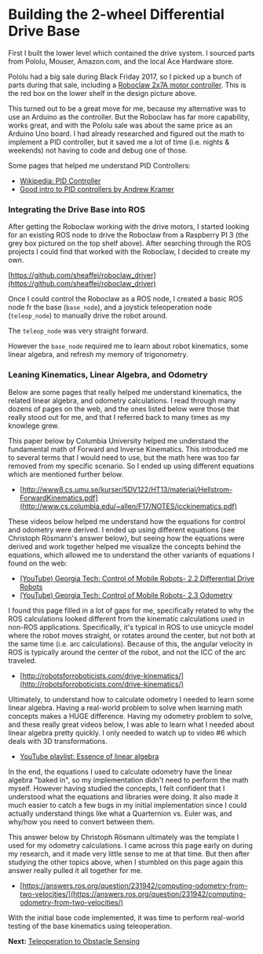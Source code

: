 # Building the 2-wheel Differential Drive Base
First I built the lower level which contained the drive system. I sourced parts from Pololu, Mouser, Amazon.com, and the local Ace Hardware store.

Pololu had a big sale during Black Friday 2017, so I picked up a bunch of parts during that sale, including a [Roboclaw 2x7A motor controller](https://www.pololu.com/product/3284). This is the red box on the lower shelf in the design picture above. 

This turned out to be a great move for me, because my alternative was to use an Arduino as the controller. But the Roboclaw has far more capability, works great, and with the Pololu sale was about the same price as an Arduino Uno board. I had already researched and figured out the math to implement a PID controller, but it saved me a lot of time (i.e. nights & weekends) not having to code and debug one of those.

Some pages that helped me understand PID Controllers:

* [Wikipedia: PID Controller](https://en.wikipedia.org/wiki/PID_controller)
* [Good intro to PID controllers by Andrew Kramer](http://andrewjkramer.net/pid-motor-control/)

### Integrating the Drive Base into ROS

After getting the Roboclaw working with the drive motors, I started looking for an existing ROS node to drive the Roboclaw from a Raspberry PI 3 (the grey box pictured on the top shelf above). After searching through the ROS projects I could find that worked with the Roboclaw, I decided to create my own.

[https://github.com/sheaffej/roboclaw_driver](https://github.com/sheaffej/roboclaw_driver)

Once I could control the Roboclaw as a ROS node, I created a basic ROS node fr the base (`base_node`), and a joystick teleoperation node (`teleop_node`) to manually drive the robot around. 

The `teleop_node` was very straight forward. 

However the `base_node` required me to learn about robot kinematics, some linear algebra, and refresh my memory of trigonometry.

### Leaning Kinematics, Linear Algebra, and Odometry

Below are some pages that really helped me understand kinematics, the related linear algebra, and odometry calculations. I read through many dozens of pages on the web, and the ones listed below were those that really stood out for me, and that I referred back to many times as my knowlege grew.

This paper below by Columbia University helped me understand the fundamental math of Forward and Inverse Kinematics. This introduced me to several terms that I would need to use, but the math here was too far removed from my specific scenario. So I ended up using different equations which are mentioned further below.

* [http://www8.cs.umu.se/kurser/5DV122/HT13/material/Hellstrom-ForwardKinematics.pdf](http://www.cs.columbia.edu/~allen/F17/NOTES/icckinematics.pdf)

These videos below helped me understand how the equations for control and odometry were derived. I ended up using different equations (see Christoph Rösmann's answer below), but seeing how the equations were derived and work together helped me visualize the concepts behind the equations, which allowed me to understand the other variants of equations I found on the web:

* [(YouTube) Georgia Tech: Control of Mobile Robots- 2.2 Differential Drive Robots](https://youtu.be/aE7RQNhwnPQ)
* [(YouTube) Georgia Tech: Control of Mobile Robots- 2.3 Odometry](https://youtu.be/XbXhA4k7Ur8)


I found this page filled in a lot of gaps for me, specifically related to why the ROS calculations looked different from the kinematic calculations used in non-ROS applications. Specifically, it's typical in ROS to use unicycle model where the robot moves straight, or rotates around the center, but not both at the same time (i.e. arc calculations). Because of this, the angular velocity in ROS is typically around the center of the robot, and not the ICC of the arc traveled.

* [http://robotsforroboticists.com/drive-kinematics/](http://robotsforroboticists.com/drive-kinematics/)

Ultimately, to understand how to calculate odometry I needed to learn some linear algebra. Having a real-world problem to solve when learning math concepts makes a HUGE difference. Having my odometry problem to solve, and these really great videos below, I was able to learn what I needed about linear algebra pretty quickly. I only needed to watch up to video #6 which deals with 3D transformations.

* [YouTube playlist: Essence of linear algebra](https://www.youtube.com/playlist?list=PLZHQObOWTQDPD3MizzM2xVFitgF8hE_ab)

In the end, the equations I used to calculate odometry have the linear algebra "baked in", so my implementation didn't need to perform the math myself. However having studied the concepts, I felt confident that I understood what the equations and libraries were doing. It also made it much easier to catch a few bugs in my initial implementation since I could actually understand things like what a Quarternion vs. Euler was, and why/how you need to convert between them.

This answer below by Christoph Rösmann ultimately was the template I used for my odometry calculations. I came across this page early on during my research, and it made very little sense to me at that time. But then after studying the other topics above, when I stumbled on this page again this answer really pulled it all together for me.

* [https://answers.ros.org/question/231942/computing-odometry-from-two-velocities/](https://answers.ros.org/question/231942/computing-odometry-from-two-velocities/)

With the initial base code implemented, it was time to perform real-world testing of the base kinematics using teleoperation.

**Next:** [Teleoperation to Obstacle Sensing](/b2/2wd-base/Teleoperation-to-Obstacle-Sensing)